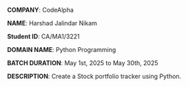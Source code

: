 **COMPANY**: CodeAlpha

**NAME**: Harshad Jalindar Nikam

**Student ID**: CA/MA1/3221

**DOMAIN NAME**: Python Programming

**BATCH DURATION**: May 1st, 2025 to May 30th, 2025

**DESCRIPTION**: Create a Stock portfolio tracker using Python.
